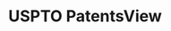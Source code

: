 ---
layout: default
bigquery: https://console.cloud.google.com/bigquery?p=patents-public-data&d=patentsview&page=dataset
citation: Attribution should be given to PatentsView for use, distribution, or derivative
  works.
code: https://github.com/CSSIP-AIR/PatentsView-Code-Snippets/
contributors: USPTO
cost: None
description: 'PatentsView includes US patent data including raw data (summaries, applications,
  pregrant applications), disambugations of inventors and assignees, and inventor
  gender estimates.  Also foreign priority data, # of figures and sheets, and government
  interest statements.'
documentation: https://patentsview.org/query/builder-faqs
last_edit: 04/06/2022, 20:03:29
location: https://patentsview.org/
maintained_by: USPTO
record_creation_timestamp: 12/2/2020 17:20:46
schema_fields:
- lapse_of_patent
- status
- disamb_assignee_id_20190820
- group_id
- organization_id
- application_id
- rawassignee_id
- subcategory_id
- classification_status
- classification_level
- text
- kind
- title
- field_id
- subclass_id
- length
- series_code
- category_id
- subgroup
- disamb_inventor_id_20170307
- num_sheets
- num
- state_fips
- abstract
- ipc_version_indicator
- rawlocation_id
- location_id
- designation
- disamb_inventor_id_20201229
- disclaimer_date
- country_transformed
- group
- variety
- date
- disamb_inventor_id_20200929
- disamb_inventor_id_20190820
- id
- inventor_id
- disamb_inventor_id_20190312
- citation_id
- state
- assignee_id
- lname
- disamb_inventor_id_20191008
- disamb_assignee_id_20200331
- sector_title
- level_one
- level_three
- disamb_inventor_id_20200630
- doctype
- symbol_position
- name_last
- disamb_inventor_id_20191231
- subsection_id
- dependent
- sequence
- type
- county_fips
- country
- field_title
- male
- male_flag
- _371_date
- disamb_inventor_id_20200331
- subgroup_id
- relkind
- latin_name
- disamb_assignee_id_20200630
- organization
- number
- num_claims
- classification_data_source
- name_first
- longitude
- withdrawn
- rel_id
- f371_date
- contract_award_number
- disamb_inventor_id_20171003
- main_group
- term_extension
- rule_47
- disamb_inventor_id_20171226
- lawyer_id
- level_two
- classification_value
- disamb_assignee_id_20191231
- uuid
- fname
- term_disclaimer
- mainclass_id
- gi_statement
- disamb_inventor_id_20180528
- section
- deceased
- disamb_assignee_id_20200929
- _102_date
- disamb_assignee_id_20190312
- action_date
- city
- disamb_inventor_id_20181127
- filename
- subclass
- reldocno
- latlong
- f102_date
- section_id
- category
- disamb_assignee_id_20191008
- name
- attribution_status
- exemplary
- role
- rawinventor_id
- ipc_class
- applicant_type
- doc_type
- patent_id
- term_grant
- num_figures
- publication_number
- disamb_inventor_id_20170808
- county
- latitude
- disamb_assignee_id_20181127
shortname: patentsview
tags:
- disambiguation
- United States
- gender
terms_of_use: Creative Commons Attribution 4.0 International License.
timeframe: 1963-1999
title: USPTO PatentsView
uuid: cf1780b1-e265-4e49-8d1d-83b9cfe0fd9a
---